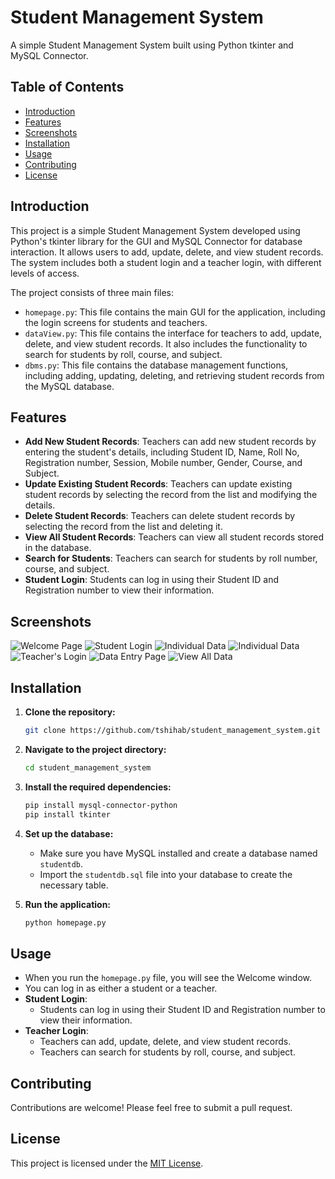 # Student Management System

A simple Student Management System built using Python tkinter and MySQL Connector.

## Table of Contents

- [Introduction](#introduction)
- [Features](#features)
- [Screenshots](#screenshots)
- [Installation](#installation)
- [Usage](#usage)
- [Contributing](#contributing)
- [License](#license)

## Introduction

This project is a simple Student Management System developed using Python's tkinter library for the GUI and MySQL Connector for database interaction. It allows users to add, update, delete, and view student records. The system includes both a student login and a teacher login, with different levels of access.

The project consists of three main files:

- `homepage.py`: This file contains the main GUI for the application, including the login screens for students and teachers.
- `dataView.py`: This file contains the interface for teachers to add, update, delete, and view student records. It also includes the functionality to search for students by roll, course, and subject.
- `dbms.py`: This file contains the database management functions, including adding, updating, deleting, and retrieving student records from the MySQL database.

## Features

- **Add New Student Records**: Teachers can add new student records by entering the student's details, including Student ID, Name, Roll No, Registration number, Session, Mobile number, Gender, Course, and Subject.
- **Update Existing Student Records**: Teachers can update existing student records by selecting the record from the list and modifying the details.
- **Delete Student Records**: Teachers can delete student records by selecting the record from the list and deleting it.
- **View All Student Records**: Teachers can view all student records stored in the database.
- **Search for Students**: Teachers can search for students by roll number, course, and subject.
- **Student Login**: Students can log in using their Student ID and Registration number to view their information.

## Screenshots

![Welcome Page](images/welcome_page.png)
![Student Login](images/student_login.png)
![Individual Data](images/individual_information.png)
![Individual Data](images/individual_information.png)
![Teacher's Login](images/teachers_login.png)
![Data Entry Page](images/data_entry_page.png)
![View All Data](images/view_all_data.png)

## Installation

1. **Clone the repository:**

    ```bash
    git clone https://github.com/tshihab/student_management_system.git
    ```

2. **Navigate to the project directory:**

    ```bash
    cd student_management_system
    ```

3. **Install the required dependencies:**

    ```bash
    pip install mysql-connector-python
    pip install tkinter
    ```

4. **Set up the database:**
   - Make sure you have MySQL installed and create a database named `studentdb`.
   - Import the `studentdb.sql` file into your database to create the necessary table.

5. **Run the application:**

    ```bash
    python homepage.py
    ```

## Usage

- When you run the `homepage.py` file, you will see the Welcome window.
- You can log in as either a student or a teacher.
- **Student Login**:
  - Students can log in using their Student ID and Registration number to view their information.
- **Teacher Login**:
  - Teachers can add, update, delete, and view student records.
  - Teachers can search for students by roll, course, and subject.

## Contributing

Contributions are welcome! Please feel free to submit a pull request.

## License

This project is licensed under the [MIT License](LICENSE).
